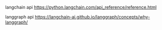 
langchain api
https://python.langchain.com/api_reference/reference.html



langgraph api
https://langchain-ai.github.io/langgraph/concepts/why-langgraph/


